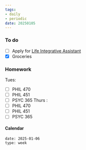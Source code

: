 ```yaml
---
tags:
- daily
- periodic
date: 20250105
---
```


### To do
- [ ] Apply for [Life Integrative Assistant](https://ubc-csm.symplicity.com/students/app/jobs/detail/23f85767aec475504a86774fccf5c374)
- [x] Groceries 

### Homework
Tues:
- [ ] PHIL 470
- [ ] PHIL 451
- [ ] PSYC 365
Thurs :
- [ ] PHIL 470
- [ ] PHIL 451
- [ ] PSYC 365
#### Calendar
```gEvent
date: 2025-01-06
type: week
```


